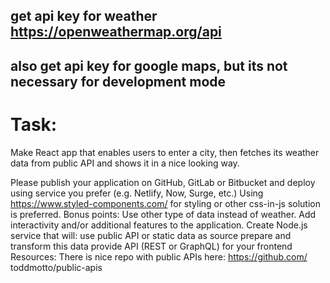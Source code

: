 ## get api key for weather https://openweathermap.org/api
## also get api key for google maps, but its not necessary for development mode

# Task:
Make React app that enables users to enter a city, then fetches its weather data from public API and shows it in a nice looking way.

Please publish your application on GitHub, GitLab or Bitbucket and deploy using service you prefer (e.g. Netlify, Now, Surge, etc.) Using https://www.styled-components.com/ for styling or other css-in-js solution is preferred. Bonus points: Use other type of data instead of weather. Add interactivity and/or additional features to the application. Create Node.js service that will: use public API or static data as source prepare and transform this data provide API (REST or GraphQL) for your frontend Resources: There is nice repo with public APIs here: https://github.com/ toddmotto/public-apis
